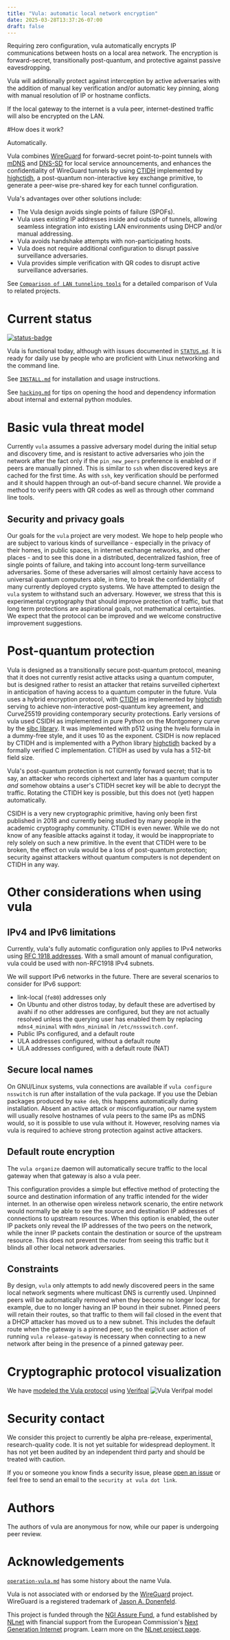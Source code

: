 ```yaml
---
title: "Vula: automatic local network encryption"
date: 2025-03-28T13:37:26-07:00
draft: false
---
```


Requiring zero configuration, vula automatically encrypts IP communications between hosts on a local area network. The encryption is forward-secret, transitionally post-quantum, and protective against passive eavesdropping.

Vula will additionally protect against interception by active adversaries with the addition of manual key verification and/or automatic key pinning, along with manual resolution of IP or hostname conflicts.

If the local gateway to the internet is a vula peer, internet-destined traffic will also be encrypted on the LAN.

#How does it work?

Automatically.

Vula combines [WireGuard](https://www.wireguard.com/papers/wireguard.pdf) for forward-secret point-to-point tunnels with [mDNS](https://tools.ietf.org/html/rfc6762) and [DNS-SD](https://tools.ietf.org/html/rfc6763) for local service announcements, and enhances the confidentiality of WireGuard tunnels by using [CTIDH](https://ctidh.isogeny.org/software.html) implemented by [highctidh](https://codeberg.org/vula/highctidh), a post-quantum non-interactive key exchange primitive, to generate a peer-wise pre-shared key for each tunnel configuration.

Vula's advantages over other solutions include:

* The Vula design avoids single points of failure (SPOFs).
* Vula uses existing IP addresses inside and outside of tunnels, allowing seamless integration into existing LAN environments using DHCP and/or manual addressing.
* Vula avoids handshake attempts with non-participating hosts.
* Vula does not require additional configuration to disrupt passive surveillance adversaries.
* Vula provides simple verification with QR codes to disrupt active surveillance adversaries.

See [`Comparison of LAN tunneling tools`](https://codeberg.org/vula/vula/src/branch/main/www-vula/content/comparison.md) for a detailed comparison of Vula to related projects.

# Current status

[![status-badge](https://ci.codeberg.org/api/badges/vula/vula/status.svg)](https://ci.codeberg.org/vula/vula)

Vula is functional today, although with issues documented in [`STATUS.md`](https://codeberg.org/vula/vula/src/branch/main/STATUS.md). It is ready for daily use by people who are proficient with Linux networking and the command line.

See [`INSTALL.md`](https://codeberg.org/vula/vula/src/branch/main/INSTALL.md) for installation and usage instructions.

See [`hacking.md`](https://codeberg.org/vula/vula/src/branch/main/www-vula/content/hacking.md) for tips on opening the hood and dependency information about internal and external python modules.

# Basic vula threat model

Currently `vula` assumes a passive adversary model during the initial setup and discovery time, and is resistant to active adversaries who join the network after the fact only if the `pin_new_peers` preference is enabled or if peers are manually pinned. This is similar to `ssh` when discovered keys are cached for the first time. As with `ssh`, key verification should be performed and it should happen through an out-of-band secure channel. We provide a method to verify peers with QR codes as well as through other command line tools.

## Security and privacy goals

Our goals for the `vula` project are very modest. We hope to help people who are subject to various kinds of surveillance - especially in the privacy of their homes, in public spaces, in internet exchange networks, and other places - and to see this done in a distributed, decentralized fashion, free of single points of failure, and taking into account long-term surveillance adversaries. Some of these adversaries will almost certainly have access to universal quantum computers able, in time, to break the confidentiality of many currently deployed crypto systems. We have attempted to design the `vula` system to withstand such an adversary. However, we stress that this is experimental cryptography that should improve protection of traffic, but that long term protections are aspirational goals, not mathematical certainties. We expect that the protocol can be improved and we welcome constructive improvement suggestions.

# Post-quantum protection

Vula is designed as a transitionally secure post-quantum protocol, meaning that it does not currently resist active attacks using a quantum computer, but is designed rather to resist an attacker that retains surveilled ciphertext in anticipation of having access to a quantum computer in the future. Vula uses a hybrid encryption protocol, with [CTIDH](https://ctidh.isogeny.org/software.html) as implemented by [highctidh](https://codeberg.org/vula/highctidh) serving to achieve non-interactive post-quantum key agreement, and Curve25519 providing contemporary security protections. Early versions of vula used CSIDH as implemented in pure Python on the Montgomery curve by the [sibc library](https://github.com/JJChiDguez/sibc/). It was implemented with p512 using the hvelu formula in a dummy-free style, and it uses 10 as the exponent. CSIDH is now replaced by CTIDH and is implemented with a Python library [highctidh](https://codeberg.org/vula/highctidh/) backed by a formally verified C implementation. CTIDH as used by vula has a 512-bit field size.

Vula's post-quantum protection is not currently forward secret; that is to say, an attacker who records ciphertext and later has a quantum computer *and* somehow obtains a user's CTIDH secret key will be able to decrypt the traffic. Rotating the CTIDH key is possible, but this does not (yet) happen automatically.

CSIDH is a very new cryptographic primitive, having only been first published in 2018 and currently being studied by many people in the academic cryptography community. CTIDH is even newer. While we do not know of any feasible attacks against it today, it would be inappropriate to rely solely on such a new primitive. In the event that CTIDH were to be broken, the effect on vula would be a loss of post-quantum protection; security against attackers without quantum computers is not dependent on CTIDH in any way.

# Other considerations when using vula

## IPv4 and IPv6 limitations

Currently, vula's fully automatic configuration only applies to IPv4 networks using [RFC 1918 addresses](https://tools.ietf.org/html/rfc1918). With a small amount of manual configuration, vula could be used with non-RFC1918 IPv4 subnets.

We will support IPv6 networks in the future. There are several scenarios to consider for IPv6 support:

* link-local (`fe80`) addresses only
* On Ubuntu and other distros today, by default these are advertised by avahi if no other addresses are configured, but they are not actually resolved unless the querying user has enabled them by replacing `mdns4_minimal` with `mdns_minimal` in `/etc/nssswitch.conf`.
* Public IPs configured, and a default route
* ULA addresses configured, without a default route
* ULA addresses configured, with a default route (NAT)

##  Secure local names

On GNU/Linux systems, vula connections are available if `vula configure nsswitch` is run after installation of the vula package. If you use the Debian packages produced by `make deb`, this happens automatically during installation. Absent an active attack or misconfiguration, our name system will usually resolve hostnames of vula peers to the same IPs as mDNS would, so it is possible to use vula without it. However, resolving names via vula is required to achieve strong protection against active attackers.

## Default route encryption

The `vula organize` daemon will automatically secure traffic to the local gateway when that gateway is also a vula peer.

This configuration provides a simple but effective method of protecting the source and destination information of any traffic intended for the wider internet. In an otherwise open wireless network scenario, the entire network would normally be able to see the source and destination IP addresses of connections to upstream resources. When this option is enabled, the outer IP packets only reveal the IP addresses of the two peers on the network, while the inner IP packets contain the destination or source of the upstream resource. This does not prevent the router from seeing this traffic but it blinds all other local network adversaries.

## Constraints

By design, `vula` only attempts to add newly discovered peers in the same local network segments where multicast DNS is currently used. Unpinned peers will be automatically removed when they become no longer local, for example, due to no longer having an IP bound in their subnet. Pinned peers will retain their routes, so that traffic to them will fail closed in the event that a DHCP attacker has moved us to a new subnet. This includes the default route when the gateway is a pinned peer, so the explicit user action of running `vula release-gateway` is necessary when connecting to a new network after being in the presence of a pinned gateway peer.

# Cryptographic protocol visualization

We have [modeled the Vula protocol](./misc/vula.vp) using [Verifpal](https://verifpal.com/) ![Vula Verifpal model](./misc/vula.png)

# Security contact

We consider this project to currently be alpha pre-release, experimental, research-quality code. It is not yet suitable for widespread deployment. It has not yet been audited by an independent third party and should be treated with caution.

If you or someone you know finds a security issue, please [open an issue](https://codeberg.org/vula/vula/issues/new) or feel free to send an email to the `security at vula dot link`.

# Authors

The authors of vula are anonymous for now, while our paper is undergoing peer review.

# Acknowledgements

[`operation-vula.md`](https://codeberg.org/vula/vula/src/branch/main/www-vula/content/operation-vula.md) has some history about the name Vula.

Vula is not associated with or endorsed by the [WireGuard](https://www.wireguard.com/) project. WireGuard is a registered trademark of [Jason A.  Donenfeld](https://www.zx2c4.com/).

This project is funded through the [NGI Assure Fund](https://nlnet.nl/assure), a fund established by [NLnet](https://nlnet.nl) with financial support from the European Commission's [Next Generation Internet](https://ngi.eu) program. Learn more on the [NLnet project page](https://nlnet.nl/project/Vula#ack).






